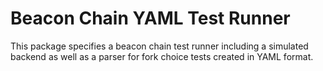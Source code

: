 # Beacon Chain YAML Test Runner

This package specifies a beacon chain test runner including a simulated backend as well as a parser for fork choice tests created in YAML format.